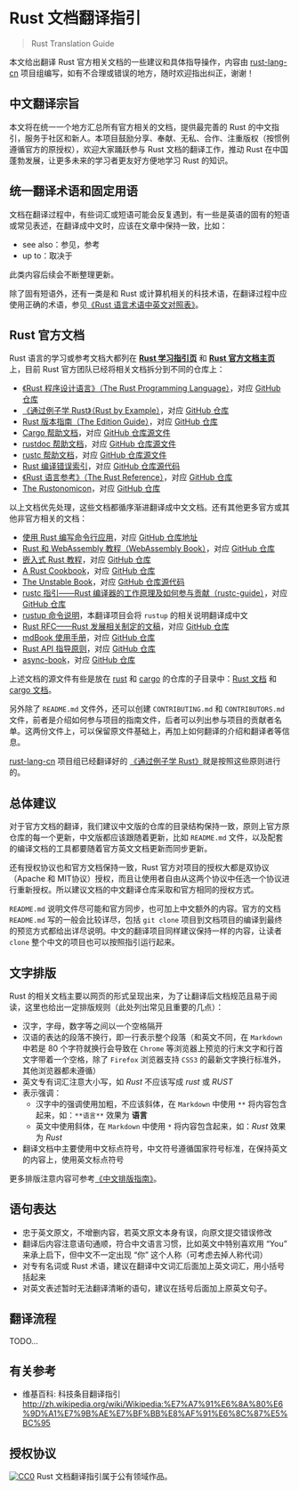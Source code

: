 # Rust 文档翻译指引
>  Rust Translation Guide

本文给出翻译 Rust 官方相关文档的一些建议和具体指导操作，内容由 [rust-lang-cn](https://github.com/rust-lang-cn) 项目组编写，如有不合理或错误的地方，随时欢迎指出纠正，谢谢！

## 中文翻译宗旨

本文将在统一一个地方汇总所有官方相关的文档，提供最完善的 Rust 的中文指引，服务于社区和新人。本项目鼓励分享、奉献、无私、合作、注重版权（按惯例遵循官方的原授权），欢迎大家踊跃参与 Rust 文档的翻译工作，推动 Rust 在中国蓬勃发展，让更多未来的学习者更友好方便地学习 Rust 的知识。

## 统一翻译术语和固定用语

文档在翻译过程中，有些词汇或短语可能会反复遇到，有一些是英语的固有的短语或常见表述，在翻译成中文时，应该在文章中保持一致，比如：

- see also：参见，参考
- up to：取决于

此类内容后续会不断整理更新。

除了固有短语外，还有一类是和 Rust 或计算机相关的科技术语，在翻译过程中应使用正确的术语，参见[《Rust 语言术语中英文对照表》](https://github.com/rust-lang-cn/english-chinese-glossary-of-rust/blob/master/rust-glossary.md)。

## Rust 官方文档

Rust 语言的学习或参考文档大都列在 [**Rust 学习指引页**](https://www.rust-lang.org/learn) 和 [**Rust 官方文档主页**](https://doc.rust-lang.org/) 上，目前 Rust 官方团队已经将相关文档拆分到不同的仓库上：

- [《Rust 程序设计语言》（The Rust Programming Language）](https://doc.rust-lang.org/book/)，对应 [GitHub 仓库](https://github.com/rust-lang/book)
- [《通过例子学 Rust》（Rust by Example）](https://doc.rust-lang.org/stable/rust-by-example/)，对应 [GitHub 仓库](https://github.com/rust-lang/rust-by-example)
- [Rust 版本指南（The Edition Guide）](https://doc.rust-lang.org/edition-guide/index.html)，对应 [GitHub 仓库](https://github.com/rust-lang-nursery/edition-guide)
- [Cargo 帮助文档](https://doc.rust-lang.org/cargo/index.html)，对应 [GitHub 仓库源文件](https://github.com/rust-lang/cargo/tree/master/src/doc/src)
- [rustdoc 帮助文档](https://doc.rust-lang.org/rustdoc/index.html)，对应 [GitHub 仓库源文件](https://github.com/rust-lang/rust/tree/master/src/doc/rustdoc)
- [rustc 帮助文档](https://doc.rust-lang.org/rustc/index.html)，对应 [GitHub 仓库源文件](https://github.com/rust-lang/rust/tree/master/src/doc/rustc)
- [Rust 编译错误索引](https://doc.rust-lang.org/error-index.html)，对应 [GitHub 仓库源代码](https://github.com/rust-lang/rust/blob/master/src/librustc_mir/error_codes.rs)
- [《Rust 语言参考》（The Rust Reference）](https://doc.rust-lang.org/reference/index.html)，对应 [GitHub 仓库](https://github.com/rust-lang-nursery/reference)
- [The Rustonomicon](https://doc.rust-lang.org/nomicon/)，对应 [GitHub 仓库](https://github.com/rust-lang-nursery/nomicon)

以上文档优先处理，这些文档都循序渐进翻译成中文文档。还有其他更多官方或其他非官方相关的文档：

- [使用 Rust 编写命令行应用](https://rust-lang-nursery.github.io/cli-wg/)，对应 [GitHub 仓库地址](https://github.com/rust-lang-nursery/cli-wg)
- [Rust 和 WebAssembly 教程（WebAssembly Book）](https://rustwasm.github.io/docs/book/)，对应 [GitHub 仓库](https://github.com/rustwasm/book)
- [嵌入式 Rust 教程](https://rust-embedded.github.io/book/)，对应 [GitHub 仓库](https://github.com/rust-embedded/book)
- [A Rust Cookbook](https://rust-lang-nursery.github.io/rust-cookbook/)，对应 [GitHub 仓库](https://github.com/rust-lang-nursery/rust-cookbook)
- [The Unstable Book](https://doc.rust-lang.org/nightly/unstable-book/)，对应 [GitHub 仓库源代码](https://github.com/rust-lang/rust/tree/master/src/doc/unstable-book)
- [rustc 指引——Rust 编译器的工作原理及如何参与贡献（rustc-guide）](https://rust-lang.github.io/rustc-guide/)，对应 [GitHub 仓库](https://github.com/rust-lang/rustc-guide)
- [rustup 命令说明](https://github.com/rust-lang/rustup.rs)，本翻译项目会将 `rustup` 的相关说明翻译成中文
- [Rust RFC——Rust 发展相关制定的文稿](https://rust-lang.github.io/rfcs/)，对应 [GitHub 仓库](https://github.com/rust-lang/rfcs)
- [mdBook 使用手册](https://rust-lang-nursery.github.io/mdBook/)，对应 [GitHub 仓库](https://github.com/rust-lang-nursery/mdBook)
- [Rust API 指导原则](https://rust-lang-nursery.github.io/api-guidelines/)，对应 [GitHub 仓库](https://github.com/rust-lang-nursery/api-guidelines)
- [async-book](https://rust-lang.github.io/async-book/)，对应 [GitHub 仓库](https://github.com/rust-lang/async-book)

上述文档的源文件有些是放在 [rust](https://github.com/rust-lang/rust) 和 [cargo](https://github.com/rust-lang/cargo) 的仓库的子目录中：[Rust 文档](https://github.com/rust-lang/rust/tree/master/src/doc) 和 [cargo 文档](https://github.com/rust-lang/cargo/tree/master/src/doc)。

另外除了 `README.md` 文件外，还可以创建 `CONTRIBUTING.md` 和 `CONTRIBUTORS.md` 文件，前者是介绍如何参与项目的指南文件，后者可以列出参与项目的贡献者名单。这两份文件上，可以保留原文件基础上，再加上如何翻译的介绍和翻译者等信息。

[rust-lang-cn](https://github.com/rust-lang-cn) 项目组已经翻译好的 [《通过例子学 Rust》](https://github.com/rust-lang-cn/rust-by-example-cn)就是按照这些原则进行的。

## 总体建议

对于官方文档的翻译，我们建议中文版的仓库的目录结构保持一致，原则上官方原仓库的每一个更新，中文版都应该跟随着更新，比如 `README.md` 文件，以及配套的编译文档的工具都要随着官方英文文档更新而同步更新。

还有授权协议也和官方文档保持一致，Rust 官方对项目的授权大都是双协议（Apache 和 MIT协议）授权，而且让使用者自由从这两个协议中任选一个协议进行重新授权。所以建议文档的中文翻译仓库采取和官方相同的授权方式。

`README.md` 说明文件尽可能和官方同步，也可加上中文额外的内容。官方的文档 `README.md` 写的一般会比较详尽，包括 `git clone` 项目到文档项目的编译到最终的预览方式都给出详尽说明。中文的翻译项目同样建议保持一样的内容，让读者 `clone` 整个中文的项目也可以按照指引运行起来。

## 文字排版

Rust 的相关文档主要以网页的形式呈现出来，为了让翻译后文档规范且易于阅读，这里也给出一定排版规则（此处列出常见且重要的几点）：

- 汉字，字母，数字等之间以一个空格隔开
- 汉语的表达的段落不换行，即一行表示整个段落（和英文不同，在 `Markdown` 中若是 80 个字符就换行会导致在 `Chrome` 等浏览器上预览的行末文字和行首文字带着一个空格，除了 `Firefox` 浏览器支持 `CSS3` 的最新文字换行标准外，其他浏览器都未遵循）
- 英文专有词汇注意大小写，如 *Rust* 不应该写成 *rust* 或 *RUST*
- 表示强调：
  - 汉字中的强调使用加粗，不应该斜体，在 `Markdown` 中使用 `**` 将内容包含起来，如：`**语言**` 效果为 **语言**
  - 英文中使用斜体，在 `Markdown` 中使用 `*` 将内容包含起来，如：*Rust* 效果为 *Rust*
- 翻译文档中主要使用中文标点符号，中文符号遵循国家符号标准，在保持英文的内容上，使用英文标点符号

更多排版注意内容可参考[《中文排版指南》](https://github.com/aakloxu/chinese-copywriting-guidelines)。

## 语句表达

- 忠于英文原文，不增删内容，若英文原文本身有误，向原文提交错误修改
- 翻译后内容注意语句通顺，符合中文语言习惯，比如英文中特别喜欢用 “You” 来承上启下，但中文不一定出现 “你” 这个人称（可考虑去掉人称代词）
- 对专有名词或 Rust 术语，建议在翻译中文词汇后面加上英文词汇，用小括号括起来
- 对英文表述暂时无法翻译清晰的语句，建议在括号后面加上原英文句子。

## 翻译流程

TODO...

## 有关参考

- 维基百科: 科技条目翻译指引 http://zh.wikipedia.org/wiki/Wikipedia:%E7%A7%91%E6%8A%80%E6%9D%A1%E7%9B%AE%E7%BF%BB%E8%AF%91%E6%8C%87%E5%BC%95

## 授权协议
[![CC0](https://licensebuttons.net/p/zero/1.0/80x15.png)](https://creativecommons.org/publicdomain/zero/1.0/) Rust 文档翻译指引属于公有领域作品。
